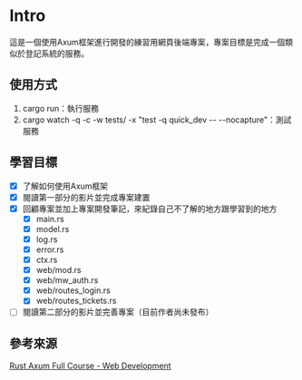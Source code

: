 # Intro

這是一個使用Axum框架進行開發的練習用網頁後端專案，專案目標是完成一個類似於登記系統的服務。

## 使用方式

1. cargo run：執行服務
2. cargo watch -q -c -w tests/ -x "test -q quick_dev -- --nocapture"：測試服務

## 學習目標

- [x] 了解如何使用Axum框架
- [x] 閱讀第一部分的影片並完成專案建置
- [x] 回顧專案並加上專案開發筆記，來紀錄自己不了解的地方跟學習到的地方
  - [x] main.rs
  - [x] model.rs
  - [x] log.rs
  - [x] error.rs
  - [x] ctx.rs
  - [x] web/mod.rs
  - [x] web/mw_auth.rs
  - [x] web/routes_login.rs
  - [x] web/routes_tickets.rs
- [ ] 閱讀第二部分的影片並完善專案（目前作者尚未發布）

## 參考來源

[Rust Axum Full Course - Web Development](https://www.youtube.com/watch?v=XZtlD_m59sM)
